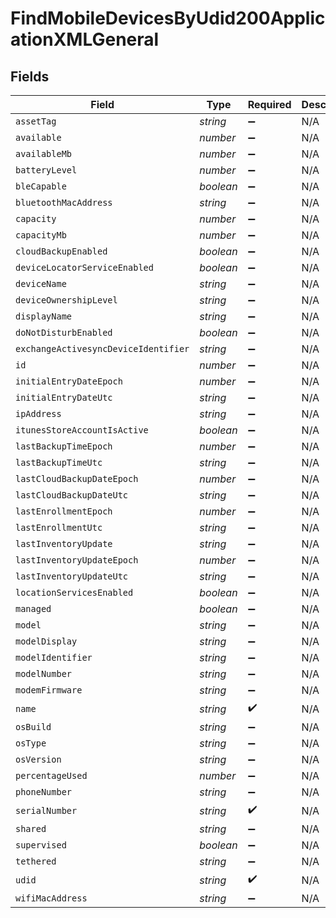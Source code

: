 # FindMobileDevicesByUdid200ApplicationXMLGeneral


## Fields

| Field                                    | Type                                     | Required                                 | Description                              | Example                                  |
| ---------------------------------------- | ---------------------------------------- | ---------------------------------------- | ---------------------------------------- | ---------------------------------------- |
| `assetTag`                               | *string*                                 | :heavy_minus_sign:                       | N/A                                      |                                          |
| `available`                              | *number*                                 | :heavy_minus_sign:                       | N/A                                      | 11487                                    |
| `availableMb`                            | *number*                                 | :heavy_minus_sign:                       | N/A                                      | 11487                                    |
| `batteryLevel`                           | *number*                                 | :heavy_minus_sign:                       | N/A                                      | 95                                       |
| `bleCapable`                             | *boolean*                                | :heavy_minus_sign:                       | N/A                                      |                                          |
| `bluetoothMacAddress`                    | *string*                                 | :heavy_minus_sign:                       | N/A                                      | E0:AC:CB:97:36:G6                        |
| `capacity`                               | *number*                                 | :heavy_minus_sign:                       | N/A                                      | 12159                                    |
| `capacityMb`                             | *number*                                 | :heavy_minus_sign:                       | N/A                                      | 12159                                    |
| `cloudBackupEnabled`                     | *boolean*                                | :heavy_minus_sign:                       | N/A                                      |                                          |
| `deviceLocatorServiceEnabled`            | *boolean*                                | :heavy_minus_sign:                       | N/A                                      |                                          |
| `deviceName`                             | *string*                                 | :heavy_minus_sign:                       | N/A                                      | Tinas iPad                               |
| `deviceOwnershipLevel`                   | *string*                                 | :heavy_minus_sign:                       | N/A                                      | Institutional                            |
| `displayName`                            | *string*                                 | :heavy_minus_sign:                       | N/A                                      | Tinas iPad                               |
| `doNotDisturbEnabled`                    | *boolean*                                | :heavy_minus_sign:                       | N/A                                      |                                          |
| `exchangeActivesyncDeviceIdentifier`     | *string*                                 | :heavy_minus_sign:                       | N/A                                      | TUCLLFJHPL779ACL9DCJQFN39F               |
| `id`                                     | *number*                                 | :heavy_minus_sign:                       | N/A                                      | 1                                        |
| `initialEntryDateEpoch`                  | *number*                                 | :heavy_minus_sign:                       | N/A                                      | 1499470624555                            |
| `initialEntryDateUtc`                    | *string*                                 | :heavy_minus_sign:                       | N/A                                      | 2017-07-07T18:37:04.555-0500             |
| `ipAddress`                              | *string*                                 | :heavy_minus_sign:                       | N/A                                      | 192.0.0.1                                |
| `itunesStoreAccountIsActive`             | *boolean*                                | :heavy_minus_sign:                       | N/A                                      |                                          |
| `lastBackupTimeEpoch`                    | *number*                                 | :heavy_minus_sign:                       | N/A                                      | 1499470624555                            |
| `lastBackupTimeUtc`                      | *string*                                 | :heavy_minus_sign:                       | N/A                                      | 2017-07-07T18:37:04.555-0500             |
| `lastCloudBackupDateEpoch`               | *number*                                 | :heavy_minus_sign:                       | N/A                                      | 1499470624555                            |
| `lastCloudBackupDateUtc`                 | *string*                                 | :heavy_minus_sign:                       | N/A                                      | 2017-07-07T18:37:04.555-0500             |
| `lastEnrollmentEpoch`                    | *number*                                 | :heavy_minus_sign:                       | N/A                                      | 1499470624555                            |
| `lastEnrollmentUtc`                      | *string*                                 | :heavy_minus_sign:                       | N/A                                      | 2017-07-07T18:37:04.555-0500             |
| `lastInventoryUpdate`                    | *string*                                 | :heavy_minus_sign:                       | N/A                                      | 2017-07-07 18:37:04                      |
| `lastInventoryUpdateEpoch`               | *number*                                 | :heavy_minus_sign:                       | N/A                                      | 1499470624555                            |
| `lastInventoryUpdateUtc`                 | *string*                                 | :heavy_minus_sign:                       | N/A                                      | 2017-07-07T18:37:04.555-0500             |
| `locationServicesEnabled`                | *boolean*                                | :heavy_minus_sign:                       | N/A                                      |                                          |
| `managed`                                | *boolean*                                | :heavy_minus_sign:                       | N/A                                      |                                          |
| `model`                                  | *string*                                 | :heavy_minus_sign:                       | N/A                                      | iPhone 6S                                |
| `modelDisplay`                           | *string*                                 | :heavy_minus_sign:                       | N/A                                      | iPhone 6S                                |
| `modelIdentifier`                        | *string*                                 | :heavy_minus_sign:                       | N/A                                      | iPhone8,1                                |
| `modelNumber`                            | *string*                                 | :heavy_minus_sign:                       | N/A                                      | MKRY2LL                                  |
| `modemFirmware`                          | *string*                                 | :heavy_minus_sign:                       | N/A                                      | 2.61.00                                  |
| `name`                                   | *string*                                 | :heavy_check_mark:                       | N/A                                      | Tinas iPad                               |
| `osBuild`                                | *string*                                 | :heavy_minus_sign:                       | N/A                                      | 14F89                                    |
| `osType`                                 | *string*                                 | :heavy_minus_sign:                       | N/A                                      | iOS                                      |
| `osVersion`                              | *string*                                 | :heavy_minus_sign:                       | N/A                                      | 10.3.2                                   |
| `percentageUsed`                         | *number*                                 | :heavy_minus_sign:                       | N/A                                      | 5                                        |
| `phoneNumber`                            | *string*                                 | :heavy_minus_sign:                       | N/A                                      | 123-555-6789                             |
| `serialNumber`                           | *string*                                 | :heavy_check_mark:                       | N/A                                      | C02Q7KHTGFWF                             |
| `shared`                                 | *string*                                 | :heavy_minus_sign:                       | N/A                                      |                                          |
| `supervised`                             | *boolean*                                | :heavy_minus_sign:                       | N/A                                      |                                          |
| `tethered`                               | *string*                                 | :heavy_minus_sign:                       | N/A                                      |                                          |
| `udid`                                   | *string*                                 | :heavy_check_mark:                       | N/A                                      | 270aae10800b6e61a2ee2bbc285eb967050b5984 |
| `wifiMacAddress`                         | *string*                                 | :heavy_minus_sign:                       | N/A                                      | E0:AC:CB:97:36:G4                        |
